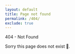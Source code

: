 ```yaml
---
layout: default
title: Page not found
permalink: /404/
exclude: true
---
```


404 - Not Found

Sorry this page does not exist 🥺.
